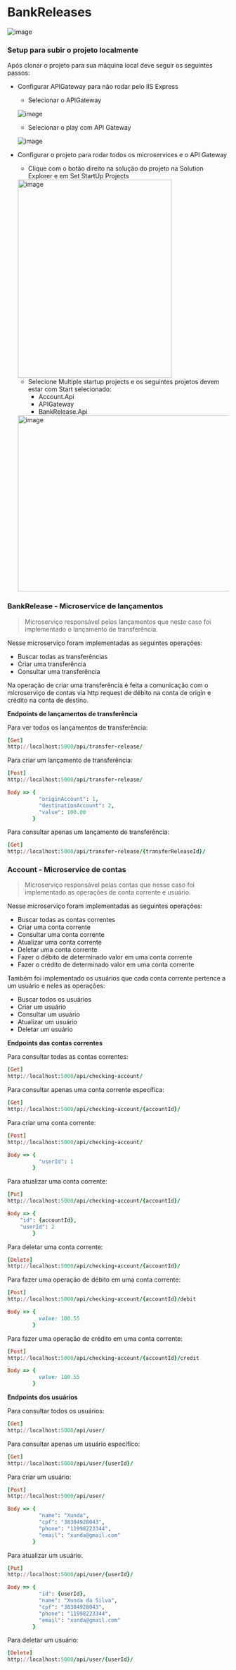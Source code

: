 # BankReleases

![image](https://user-images.githubusercontent.com/16762195/52282034-88bc4480-2946-11e9-99c6-43c7c1ce7dbc.png)

### Setup para subir o projeto localmente

Após clonar o projeto para sua máquina local deve seguir os seguintes passos:

- Configurar APIGateway para não rodar pelo IIS Express

	- Selecionar o APIGateway

 	![image](https://user-images.githubusercontent.com/16762195/52290892-456ad180-2958-11e9-97d0-768fa713ffa3.png)

 	- Selecionar o play com API Gateway

 	![image](https://user-images.githubusercontent.com/16762195/52291052-a4304b00-2958-11e9-86aa-da7d86d31e3a.png)
	
- Configurar o projeto para rodar todos os microservices e o API Gateway

	- Clique com o botão direito na solução do projeto na Solution Explorer e em Set StartUp Projects
	
	<img src="https://user-images.githubusercontent.com/16762195/52291263-20c32980-2959-11e9-881b-27869d270760.png" alt="image" style="max-width:100%;" width="350" height="450">

	- Selecione Multiple startup projects e os seguintes projetos devem estar com Start selecionado:
		- Account.Api
		- APIGateway
		- BankRelease.Api
		
	<img src="https://user-images.githubusercontent.com/16762195/52291509-a941ca00-2959-11e9-8c72-3003f9a65737.png" alt="image" style="max-width:100%;" width="600" height="400">

### BankRelease - Microservice de lançamentos
>Microserviço responsável pelos lançamentos que neste caso foi implementado o lançamento de transferência.

Nesse microserviço foram implementadas as seguintes operações:
- Buscar todas as transferências
- Criar uma transferência
- Consultar uma transferência

Na operação de criar uma transferência é feita a comunicação com o microserviço de contas via http request de débito na conta de origin e crédito na conta de destino.

**Endpoints de lançamentos de transferência**

Para ver todos os lançamentos de transferência:
```ruby
[Get]
http://localhost:5000/api/transfer-release/
```
Para criar um lançamento de transferência:
```ruby
[Post]
http://localhost:5000/api/transfer-release/

Body => {
          "originAccount": 1,
          "destinationAccount": 2,
          "value": 100.00
        }
```

Para consultar apenas um lançamento de transferência:
```ruby
[Get]
http://localhost:5000/api/transfer-release/{transferReleaseId}/
```

### Account - Microservice de contas
>Microserviço responsável pelas contas que nesse caso foi implementado as operações de conta corrente e usuário.

Nesse microserviço foram implementadas as seguintes operações:
- Buscar todas as contas correntes
- Criar uma conta corrente
- Consultar uma conta corrente
- Atualizar uma conta corrente
- Deletar uma conta corrente
- Fazer o débito de determinado valor em uma conta corrente
- Fazer o crédito de determinado valor em uma conta corrente

Também foi implementado os usuários que cada conta corrente pertence a um usuário e neles as operações:
- Buscar todos os usuários
- Criar um usuário
- Consultar um usuário
- Atualizar um usuário
- Deletar um usuário

**Endpoints das contas correntes**

Para consultar todas as contas correntes:
```ruby
[Get]
http://localhost:5000/api/checking-account/
```

Para consultar apenas uma conta corrente específica:
```ruby
[Get]
http://localhost:5000/api/checking-account/{accountId}/
```

Para criar uma conta corrente:
```ruby
[Post]
http://localhost:5000/api/checking-account/

Body => {
          "userId": 1
        }
```

Para atualizar uma conta corrente:
```ruby
[Put]
http://localhost:5000/api/checking-account/{accountId}/

Body => {
	"id": {accountId},
	"userId": 2
        }
```

Para deletar uma conta corrente:
```ruby
[Delete]
http://localhost:5000/api/checking-account/{accountId}/
```

Para fazer uma operação de débito em uma conta corrente:
```ruby
[Post]
http://localhost:5000/api/checking-account/{accountId}/debit

Body => {
          value: 100.55
        }
```

Para fazer uma operação de crédito em uma conta corrente:
```ruby
[Post]
http://localhost:5000/api/checking-account/{accountId}/credit

Body => {
          value: 100.55
        }
```

**Endpoints dos usuários**

Para consultar todos os usuários:
```ruby
[Get]
http://localhost:5000/api/user/
```

Para consultar apenas um usuário específico:
```ruby
[Get]
http://localhost:5000/api/user/{userId}/
```

Para criar um usuário:
```ruby
[Post]
http://localhost:5000/api/user/

Body => {
          "name": "Xunda",
          "cpf": "38304928043",
          "phone": "11998223344",
          "email": "xunda@gmail.com"
        }
```

Para atualizar um usuário:
```ruby
[Put]
http://localhost:5000/api/user/{userId}/

Body => {
          "id": {userId},
          "name": "Xunda da Silva",
          "cpf": "38304928043",
          "phone": "11998223344",
          "email": "xunda@gmail.com"
        }
```

Para deletar um usuário:
```ruby
[Delete]
http://localhost:5000/api/user/{userId}/
```
